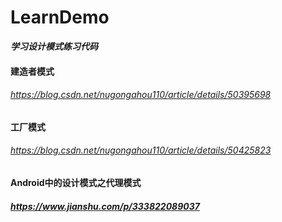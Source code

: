 # LearnDemo
***学习设计模式练习代码***
#### 建造者模式
###### https://blog.csdn.net/nugongahou110/article/details/50395698
#### 工厂模式
###### https://blog.csdn.net/nugongahou110/article/details/50425823
#### Android中的设计模式之代理模式
##### https://www.jianshu.com/p/333822089037
